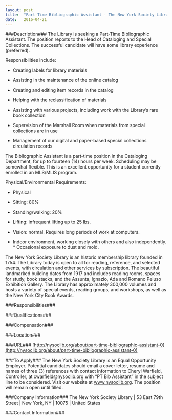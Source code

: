 ```yaml
---
layout: post
title:  "Part-Time Bibliographic Assistant - The New York Society Library"
date:   2016-04-21
---
```


###Description###
The Library is seeking a Part-Time Bibliographic Assistant.  The position reports to the Head of Cataloging and Special Collections. The successful candidate will have some library experience (preferred).

Responsibilities include:

* Creating labels for library materials

* Assisting in the maintenance of the online catalog

* Creating and editing item records in the catalog

* Helping with the reclassification of materials

* Assisting with various projects, including work with the Library’s rare book collection

* Supervision of the Marshall Room when materials from special collections are in use

* Management of our digital and paper-based special collections circulation records

The Bibliographic Assistant is a part-time position in the Cataloging Department, for up to fourteen (14) hours per week. Scheduling may be somewhat flexible. This is an excellent opportunity for a student currently enrolled in an MLS/MLIS program.

Physical/Environmental Requirements:

* Physical 

* Sitting: 80%

* Standing/walking: 20%

* Lifting: infrequent lifting up to 25 lbs.

* Vision: normal.  Requires long periods of work at computers.

* Indoor environment, working closely with others and also independently. * Occasional exposure to dust and mold.

The New York Society Library is an historic membership library founded in 1754. The Library today is open to all for reading, reference, and selected events, with circulation and other services by subscription. The beautiful landmarked building dates from 1917 and includes reading rooms, spaces for study, book stacks, and the Assunta, Ignazio, Ada and Romano Peluso Exhibition Gallery. The Library has approximately 300,000 volumes and hosts a variety of special events, reading groups, and workshops, as well as the New York City Book Awards.


###Responsibilities###



###Qualifications###



###Compensation###



###Location###



###URL###
 [http://nysoclib.org/about/part-time-bibliographic-assistant-0](http://nysoclib.org/about/part-time-bibliographic-assistant-0)

###To Apply###
The New York Society Library is an Equal Opportunity Employer. Potential candidates should email a cover letter, resume and names of three (3) references with contact information to Cheryl Warfield, Controller, at cwarfield@nysoclib.org with “PT Bib Assistant” in the subject line to be considered. Visit our website at www.nysoclib.org.  The position will remain open until filled. 


###Company Information###
The New York Society Library | 53 East 79th Street | New York, NY | 10075 | United States


###Contact Information###


